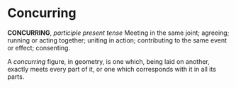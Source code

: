 # Concurring

**CONCURRING**, _participle present tense_ Meeting in the same joint; agreeing; running or acting together; uniting in action; contributing to the same event or effect; consenting.

A _concurring_ figure, in geometry, is one which, being laid on another, exactly meets every part of it, or one which corresponds with it in all its parts.